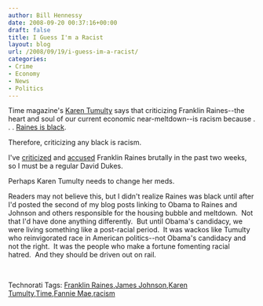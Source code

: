 ```yaml
---
author: Bill Hennessy
date: 2008-09-20 00:37:16+00:00
draft: false
title: I Guess I'm a Racist
layout: blog
url: /2008/09/19/i-guess-im-a-racist/
categories:
- Crime
- Economy
- News
- Politics
---
```


Time magazine's [Karen Tumulty](https://www.time-blog.com/swampland/2008/09/mccain_plays_the_race_card.html) says that criticizing Franklin Raines--the heart and soul of our current economic near-meltdown--is racism because . . . [Raines is black](https://hotair.com/archives/2008/09/19/time-reporter-mccains-franklin-raines-ad-is-racist-because-um-he-released-it-before-the-jim-johnson-one/).

Therefore, criticizing any black is racism.

I've [criticized](https://hennessysview.com/2008/09/08/obama-the-property-of-freddiefannie-crooks/) and [accused](https://hennessysview.com/2008/09/15/franklin-raines-criminal-enterprise-and-barack-obama-his-accomplice/) Franklin Raines brutally in the past two weeks, so I must be a regular David Dukes. 

Perhaps Karen Tumulty needs to change her meds.

Readers may not believe this, but I didn't realize Raines was black until after I'd posted the second of my blog posts linking to Obama to Raines and Johnson and others responsible for the housing bubble and meltdown.  Not that I'd have done anything differently.  But until Obama's candidacy, we were living something like a post-racial period.  It was wackos like Tumulty who reinvigorated race in American politics--not Obama's candidacy and not the right.  It was the people who make a fortune fomenting racial hatred.  And they should be driven out on rail.

 


Technorati Tags: [Franklin Raines](https://technorati.com/tags/Franklin%20Raines),[James Johnson](https://technorati.com/tags/James%20Johnson),[Karen Tumulty](https://technorati.com/tags/Karen%20Tumulty),[Time](https://technorati.com/tags/Time),[Fannie Mae](https://technorati.com/tags/Fannie%20Mae),[racism](https://technorati.com/tags/racism)
